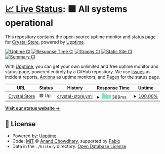 # [📈 Live Status](https://demo.upptime.js.org): <!--live status--> **🟩 All systems operational**

This repository contains the open-source uptime monitor and status page for [Crystal Store](https://crystal-store.xyz/), powered by [Upptime](https://github.com/upptime/upptime).

[![Uptime CI](https://github.com/crystal-store/upptime/workflows/Uptime%20CI/badge.svg)](https://github.com/crystal-store/upptime/actions?query=workflow%3A%22Uptime+CI%22)
[![Response Time CI](https://github.com/crystal-store/upptime/workflows/Response%20Time%20CI/badge.svg)](https://github.com/crystal-store/upptime/actions?query=workflow%3A%22Response+Time+CI%22)
[![Graphs CI](https://github.com/crystal-store/upptime/workflows/Graphs%20CI/badge.svg)](https://github.com/crystal-store/upptime/actions?query=workflow%3A%22Graphs+CI%22)
[![Static Site CI](https://github.com/crystal-store/upptime/workflows/Static%20Site%20CI/badge.svg)](https://github.com/crystal-store/upptime/actions?query=workflow%3A%22Static+Site+CI%22)
[![Summary CI](https://github.com/crystal-store/upptime/workflows/Summary%20CI/badge.svg)](https://github.com/crystal-store/upptime/actions?query=workflow%3A%22Summary+CI%22)

With [Upptime](https://upptime.js.org), you can get your own unlimited and free uptime monitor and status page, powered entirely by a GitHub repository. We use [Issues](https://github.com/crystal-store/upptime/issues) as incident reports, [Actions](https://github.com/crystal-store/upptime/actions) as uptime monitors, and [Pages](https://demo.upptime.js.org) for the status page.

<!--start: status pages-->
<!-- This summary is generated by Upptime (https://github.com/upptime/upptime) -->
<!-- Do not edit this manually, your changes will be overwritten -->
<!-- prettier-ignore -->
| URL | Status | History | Response Time | Uptime |
| --- | ------ | ------- | ------------- | ------ |
| <img alt="" src="https://icons.duckduckgo.com/ip3/crystal-store.xyz.ico" height="13"> [Crystal Store](https://crystal-store.xyz) | 🟩 Up | [crystal-store.yml](https://github.com/crystal-store/upptime/commits/HEAD/history/crystal-store.yml) | <details><summary><img alt="Response time graph" src="./graphs/crystal-store/response-time-week.png" height="20"> 389ms</summary><br><a href="https://crystal-store.github.io/upptime/history/crystal-store"><img alt="Response time 443" src="https://img.shields.io/endpoint?url=https%3A%2F%2Fraw.githubusercontent.com%2Fcrystal-store%2Fupptime%2FHEAD%2Fapi%2Fcrystal-store%2Fresponse-time.json"></a><br><a href="https://crystal-store.github.io/upptime/history/crystal-store"><img alt="24-hour response time 352" src="https://img.shields.io/endpoint?url=https%3A%2F%2Fraw.githubusercontent.com%2Fcrystal-store%2Fupptime%2FHEAD%2Fapi%2Fcrystal-store%2Fresponse-time-day.json"></a><br><a href="https://crystal-store.github.io/upptime/history/crystal-store"><img alt="7-day response time 389" src="https://img.shields.io/endpoint?url=https%3A%2F%2Fraw.githubusercontent.com%2Fcrystal-store%2Fupptime%2FHEAD%2Fapi%2Fcrystal-store%2Fresponse-time-week.json"></a><br><a href="https://crystal-store.github.io/upptime/history/crystal-store"><img alt="30-day response time 466" src="https://img.shields.io/endpoint?url=https%3A%2F%2Fraw.githubusercontent.com%2Fcrystal-store%2Fupptime%2FHEAD%2Fapi%2Fcrystal-store%2Fresponse-time-month.json"></a><br><a href="https://crystal-store.github.io/upptime/history/crystal-store"><img alt="1-year response time 443" src="https://img.shields.io/endpoint?url=https%3A%2F%2Fraw.githubusercontent.com%2Fcrystal-store%2Fupptime%2FHEAD%2Fapi%2Fcrystal-store%2Fresponse-time-year.json"></a></details> | <details><summary><a href="https://crystal-store.github.io/upptime/history/crystal-store">100.00%</a></summary><a href="https://crystal-store.github.io/upptime/history/crystal-store"><img alt="All-time uptime 100.00%" src="https://img.shields.io/endpoint?url=https%3A%2F%2Fraw.githubusercontent.com%2Fcrystal-store%2Fupptime%2FHEAD%2Fapi%2Fcrystal-store%2Fuptime.json"></a><br><a href="https://crystal-store.github.io/upptime/history/crystal-store"><img alt="24-hour uptime 100.00%" src="https://img.shields.io/endpoint?url=https%3A%2F%2Fraw.githubusercontent.com%2Fcrystal-store%2Fupptime%2FHEAD%2Fapi%2Fcrystal-store%2Fuptime-day.json"></a><br><a href="https://crystal-store.github.io/upptime/history/crystal-store"><img alt="7-day uptime 100.00%" src="https://img.shields.io/endpoint?url=https%3A%2F%2Fraw.githubusercontent.com%2Fcrystal-store%2Fupptime%2FHEAD%2Fapi%2Fcrystal-store%2Fuptime-week.json"></a><br><a href="https://crystal-store.github.io/upptime/history/crystal-store"><img alt="30-day uptime 100.00%" src="https://img.shields.io/endpoint?url=https%3A%2F%2Fraw.githubusercontent.com%2Fcrystal-store%2Fupptime%2FHEAD%2Fapi%2Fcrystal-store%2Fuptime-month.json"></a><br><a href="https://crystal-store.github.io/upptime/history/crystal-store"><img alt="1-year uptime 100.00%" src="https://img.shields.io/endpoint?url=https%3A%2F%2Fraw.githubusercontent.com%2Fcrystal-store%2Fupptime%2FHEAD%2Fapi%2Fcrystal-store%2Fuptime-year.json"></a></details>

<!--end: status pages-->

[**Visit our status website →**](https://demo.upptime.js.org)

## 📄 License

- Powered by: [Upptime](https://github.com/upptime/upptime)
- Code: [MIT](./LICENSE) © [Anand Chowdhary](https://anandchowdhary.com), supported by [Pabio](https://pabio.com)
- Data in the `./history` directory: [Open Database License](https://opendatacommons.org/licenses/odbl/1-0/)
